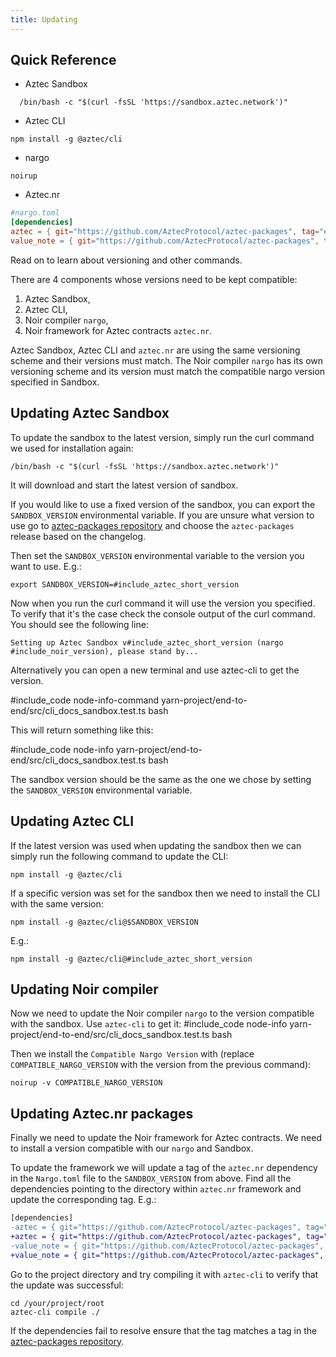 ```yaml
---
title: Updating
---
```


## Quick Reference

- Aztec Sandbox

```shell
  /bin/bash -c "$(curl -fsSL 'https://sandbox.aztec.network')"
```

- Aztec CLI

```shell
npm install -g @aztec/cli
```

- nargo

```shell
noirup
```

- Aztec.nr

```toml
#nargo.toml
[dependencies]
aztec = { git="https://github.com/AztecProtocol/aztec-packages", tag="#include_aztec_version", directory="yarn-project/aztec-nr/aztec" }
value_note = { git="https://github.com/AztecProtocol/aztec-packages", tag="#include_aztec_version", directory="yarn-project/aztec-nr/value-note" }
```

Read on to learn about versioning and other commands.

There are 4 components whose versions need to be kept compatible:

1. Aztec Sandbox,
2. Aztec CLI,
3. Noir compiler `nargo`,
4. Noir framework for Aztec contracts `aztec.nr`.

Aztec Sandbox, Aztec CLI and `aztec.nr` are using the same versioning scheme and their versions must match.
The Noir compiler `nargo` has its own versioning scheme and its version must match the compatible nargo version specified in Sandbox.

## Updating Aztec Sandbox

To update the sandbox to the latest version, simply run the curl command we used for installation again:

```shell
/bin/bash -c "$(curl -fsSL 'https://sandbox.aztec.network')"
```

It will download and start the latest version of sandbox.

If you would like to use a fixed version of the sandbox, you can export the `SANDBOX_VERSION` environmental variable.
If you are unsure what version to use go to [aztec-packages repository](https://github.com/AztecProtocol/aztec-packages/releases) and choose the `aztec-packages` release based on the changelog.

Then set the `SANDBOX_VERSION` environmental variable to the version you want to use. E.g.:

```shell
export SANDBOX_VERSION=#include_aztec_short_version
```

Now when you run the curl command it will use the version you specified.
To verify that it's the case check the console output of the curl command.
You should see the following line:

```
Setting up Aztec Sandbox v#include_aztec_short_version (nargo #include_noir_version), please stand by...
```

Alternatively you can open a new terminal and use aztec-cli to get the version.

#include_code node-info-command yarn-project/end-to-end/src/cli_docs_sandbox.test.ts bash

This will return something like this:

#include_code node-info yarn-project/end-to-end/src/cli_docs_sandbox.test.ts bash

The sandbox version should be the same as the one we chose by setting the `SANDBOX_VERSION` environmental variable.

## Updating Aztec CLI

If the latest version was used when updating the sandbox then we can simply run the following command to update the CLI:

```shell
npm install -g @aztec/cli
```

If a specific version was set for the sandbox then we need to install the CLI with the same version:

```shell
npm install -g @aztec/cli@$SANDBOX_VERSION
```

E.g.:

```shell
npm install -g @aztec/cli@#include_aztec_short_version
```

## Updating Noir compiler

Now we need to update the Noir compiler `nargo` to the version compatible with the sandbox.
Use `aztec-cli` to get it:
#include_code node-info yarn-project/end-to-end/src/cli_docs_sandbox.test.ts bash

Then we install the `Compatible Nargo Version` with (replace `COMPATIBLE_NARGO_VERSION` with the version from the previous command):

```shell
noirup -v COMPATIBLE_NARGO_VERSION
```

## Updating Aztec.nr packages

Finally we need to update the Noir framework for Aztec contracts.
We need to install a version compatible with our `nargo` and Sandbox.

To update the framework we will update a tag of the `aztec.nr` dependency in the `Nargo.toml` file to the `SANDBOX_VERSION` from above.
Find all the dependencies pointing to the directory within `aztec.nr` framework and update the corresponding tag.
E.g.:

```diff
[dependencies]
-aztec = { git="https://github.com/AztecProtocol/aztec-packages", tag="aztec-packages-v0.7.5", directory="yarn-project/aztec-nr/aztec" }
+aztec = { git="https://github.com/AztecProtocol/aztec-packages", tag="#include_aztec_version", directory="yarn-project/aztec-nr/aztec" }
-value_note = { git="https://github.com/AztecProtocol/aztec-packages", tag="aztec-packages-v0.7.5", directory="yarn-project/aztec-nr/value-note" }
+value_note = { git="https://github.com/AztecProtocol/aztec-packages", tag="#include_aztec_version", directory="yarn-project/aztec-nr/value-note" }
```

Go to the project directory and try compiling it with `aztec-cli` to verify that the update was successful:

```shell
cd /your/project/root
aztec-cli compile ./
```

If the dependencies fail to resolve ensure that the tag matches a tag in the [aztec-packages repository](https://github.com/AztecProtocol/aztec-packages/tags).
